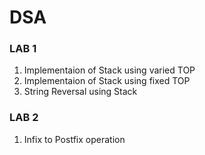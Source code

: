 # DSA

### LAB 1
1. Implementaion of Stack using varied TOP
2. Implementaion of Stack using fixed TOP
3. String Reversal using Stack

### LAB 2
1. Infix to Postfix operation